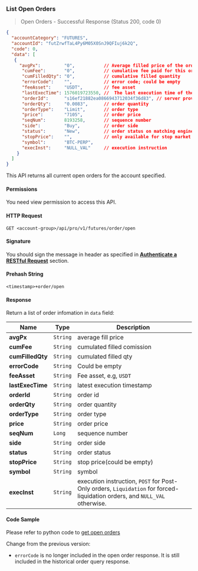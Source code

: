 ### List Open Orders

> Open Orders - Successful Response (Status 200, code 0)

```json
{
  "accountCategory": "FUTURES",
  "accountId": "futZrwfTaL4Py6M05X0SnJ9QFIuj6k2Q",
  "code": 0,
  "data": [
   {
     "avgPx":         "0",           // Average filled price of the order   
      "cumFee":       "0",           // cumulative fee paid for this order
      "cumFilledQty": "0",           // cumulative filled quantity
      "errorCode":    "",            // error code; could be empty
      "feeAsset":     "USDT",        // fee asset
      "lastExecTime": 1576019723550, //  The last execution time of the order
      "orderId":      "s16ef21882ea0866943712034f36d83", // server provided orderId
      "orderQty":     "0.0083",      // order quantity
      "orderType":    "Limit",       // order type
      "price":        "7105",        // order price
      "seqNum":       8193258,       // sequence number
      "side":         "Buy",         // order side
      "status":       "New",         // order status on matching engine
      "stopPrice":    "",            // only available for stop market and stop limit orders; otherwise empty 
      "symbol":       "BTC-PERP",          
      "execInst":     "NULL_VAL"     // execution instruction
    }
  ]
}
```

This API returns all current open orders for the account specified. 

#### Permissions 

You need view permission to access this API.

#### HTTP Request

`GET <account-group>/api/pro/v1/futures/order/open`

#### Signature

You should sign the message in header as specified in [**Authenticate a RESTful Request**](#sign-a-request) section.

#### Prehash String

`<timestamp>+order/open`

#### Response

Return a list of order infomation in `data` field:

Name             | Type     | Description
---------------- | -------- | -------------- 
**avgPx**        | `String` | average fill price
**cumFee**       | `String` | cumulated filled comission
**cumFilledQty** | `String` | cumulated filled qty
**errorCode**    | `String` | Could be empty
**feeAsset**     | `String` | Fee asset, e.g, `USDT`
**lastExecTime** | `String` | latest execution timestamp
**orderId**      | `String` | order id
**orderQty**     | `String` | order quantity
**orderType**    | `String` | order type
**price**        | `String` | order price
**seqNum**       | `Long`   | sequence number
**side**         | `String` | order side
**status**       | `String` | order status
**stopPrice**    | `String` | stop price(could be empty)
**symbol**       | `String` | symbol
**execInst**     | `String` | execution instruction, `POST` for Post-Only orders, `Liquidation` for forced-liquidation orders, and `NULL_VAL` otherwise.


#### Code Sample

Please refer to python code to [get open orders](https://github.com/???/query_order.py)

Change from the previous version:

* `errorCode` is no longer included in the open order response. It is still included in the historical order query response.


